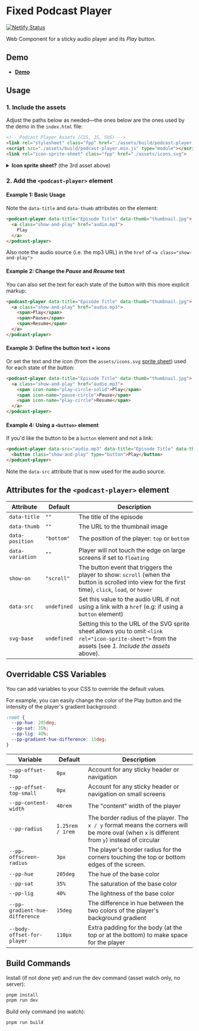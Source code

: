 # Fixed Podcast Player

[![Netlify Status](https://api.netlify.com/api/v1/badges/add63bda-b777-4889-95d9-68e936a82751/deploy-status)](https://app.netlify.com/sites/fixed-podcast-player/deploys)

Web Component for a sticky audio player and its *Play* button.

## Demo
- **[Demo](https://fixed-podcast-player.netlify.app/)**

## Usage

### 1. Include the assets

Adjust the paths below as needed—the ones below are the ones used by the demo in the `index.html` file:

```html
<!-- Podcast Player Assets (CSS, JS, SVG) -->
<link rel="stylesheet" class="fpp" href="./assets/build/podcast-player.min.css">
<script src="./assets/build/podcast-player.min.js" type="module"></script>
<link rel="icon-sprite-sheet" class="fpp" href="./assets/icons.svg">
```
<details>
<summary><b>Icon sprite sheet?</b> (the 3rd asset above)</summary>
<p>The <code>&lt;link rel="icon-sprite-sheet"&gt;</code> above sets the URL for the <a href="https://ryantrimble.com/blog/what-the-heck-is-an-svg-sprite-sheet.html">SVG sprite sheet</a> used for the icons.</p>
<p>This can be omitted from here if setting the following attribute on the <code>&lt;podcast-player&gt;</code> element:
<br><code>svg-base="./assets/icons.svg"</code></p>
</details>

### 2. Add the `<podcast-player>` element

#### Example 1: Basic Usage
Note the `data-title` and `data-thumb` attributes on the element:
```html
<podcast-player data-title="Episode Title" data-thumb="thumbnail.jpg">
  <a class="show-and-play" href="audio.mp3">
    Play
  </a>
</podcast-player>
```
Also note the audio source (i.e. the mp3 URL) in the `href` of `<a class="show-and-play">`

#### Example 2: Change the *Pause* and *Resume* text
You can also set the text for each state of the button with this more explicit markup:
```html
<podcast-player data-title="Episode Title" data-thumb="thumbnail.jpg">
  <a class="show-and-play" href="audio.mp3">
    <span>Play</span>
    <span>Pause</span>
    <span>Resume</span>
  </a>
</podcast-player>
```

#### Example 3: Define the button text + icons
Or set the text and the icon (from the `assets/icons.svg` [sprite sheet](https://ryantrimble.com/blog/what-the-heck-is-an-svg-sprite-sheet.html)) used for each state of the button:
```html
<podcast-player data-title="Episode Title" data-thumb="thumbnail.jpg">
  <a class="show-and-play" href="audio.mp3">
    <span icon-name="play-circle-solid">Play</span>
    <span icon-name="pause-circle">Pause</span>
    <span icon-name="play-circle">Resume</span>
  </a>
</podcast-player>
```

#### Example 4: Using a `<button>` element
If you'd like the button to be a `button` element and not a link:
```html
<podcast-player data-src="audio.mp3" data-title="Episode Title" data-thumb="thumbnail.jpg">
  <button class="show-and-play" type="button">Play</button>
</podcast-player>
```
Note the `data-src` attribute that is now used for the audio source.

## Attributes for the `<podcast-player>` element
| Attribute | Default | Description |
| --- | --- | --- |
| `data-title` | `""` | The title of the episode |
| `data-thumb` | `""` | The URL to the thumbnail image |
| `data-position` | `"bottom"` | The position of the player: `top` or `bottom` |
| `data-variation` | `""` | Player will not touch the edge on large screens if set to `floating` |
| `show-on` | `"scroll"` | The button event that triggers the player to show: `scroll` (when the button is scrolled into view for the first time), `click`, `load`, or `hover` |
| `data-src` | `undefined` | Set this value to the audio URL if not using a link with a `href` (e.g: if using a `button` element) |
| `svg-base` | `undefined` | Setting this to the URL of the SVG sprite sheet allows you to omit `<link rel="icon-sprite-sheet">` from the assets (see *1. Include the assets* above). |

## Overridable CSS Variables

You can add variables to your CSS to override the default values. 

For example, you can easily change the color of the Play button and the intensity of  the player's gradient background:
```css
:root {
  --pp-hue: 205deg;
  --pp-sat: 35%;
  --pp-lig: 40%;
  --pp-gradient-hue-difference: 15deg;
}
```
| Variable | Default | Description |
| --- | --- | --- |
| `--pp-offset-top` | `0px` | Account for any sticky header or navigation |
| `--pp-offset-top-small` | `0px` | Account for any sticky header or navigation on small screens |
| `--pp-content-width` | `40rem` | The "content" width of the player |
| `--pp-radius` | `1.25rem / 1rem` | The border radius of the player. The `x / y` format means the corners will be more oval (when `x` is different from `y`) instead of circular |
| `--pp-offscreen-radius` | `3px` | The player's border radius for the corners touching the top or bottom edges of the screen. |
| `--pp-hue` | `205deg` | The hue of the base color |
| `--pp-sat` | `35%` | The saturation of the base color |
| `--pp-lig` | `40%` | The lightness of the base color |
| `--pp-gradient-hue-difference` | `15deg` | The difference in hue between the two colors of the player's background gradient |
| `--body-offset-for-player` | `110px` | Extra padding for the body (at the top or at the bottom) to make space for the player |

## Build Commands

Install (if not done yet) and run the dev command (asset watch only, no server):
```bash
pnpm install
pnpm run dev
```

Build only command (no watch):
```bash
pnpm run build
```


